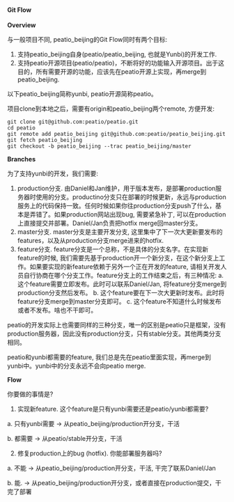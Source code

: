 #### Git Flow

**Overview**

与一般项目不同, peatio_beijing的Git Flow同时有两个目标:

1. 支持peatio\_beijing自身(peatio/peatio_beijing, 也就是Yunbi)的开发工作.
2. 支持peatio开源项目(peatio/peatio)，不断将好的功能输入开源项目。出于这目的，所有需要开源的功能，应该先在peatio开源上实现，再merge到peatio_beijing.

以下peatio_beijing简称yunbi, peatio开源简称peatio。

项目clone到本地之后，需要有origin和peatio_beijing两个remote, 方便开发:

    git clone git@github.com:peatio/peatio.git
    cd peatio
    git remote add peatio_beijing git@github.com:peatio/peatio_beijing.git
    git fetch peatio_beijing
    git checkout -b peatio_beijing --trac peatio_beijing/master


**Branches**

为了支持yunbi的开发，我们需要:

1. production分支. 由Daniel和Jan维护，用于版本发布，是部署production服务器时使用的分支。productino分支只在部署的时候更新，永远与production服务上的代码保持一致。任何时候如果你往production分支push了什么，基本是弄错了。如果production网站出现bug, 需要紧急补丁, 可以在production上直接提交并部署。Daniel/Jan负责把hotfix merge回master分支。
2. master分支. master分支是主要开发分支, 这里集中了下一次大更新要发布的features，以及从production分支merge进来的hotfix.
3. feature分支. feature分支是一个总称，不是具体的分支名字。在实现新feature的时候, 我们需要先基于production开一个新分支，在这个新分支上工作。如果要实现的新feature依赖于另外一个正在开发的feature, 请相关开发人员自行协商在哪个分支工作。feature分支上的工作结束之后，有三种情况:
    a. 这个feature需要立即发布。此时可以联系Daniel/Jan, 将feature分支merge到production分支然后发布。
    b. 这个feature要在下一次大更新时发布。此时将feature分支merge到master分支即可。
    c. 这个feature不知道什么时候发布或者不发布。啥也不干即可。

peatio的开发实际上也需要同样的三种分支，唯一的区别是peatio只是框架，没有production服务器，因此没有production分支，只有stable分支。其他两类分支相同。

peatio和yunbi都需要的feature, 我们总是先在peatio里面实现，再merge到yunbi中。yunbi中的分支永远不会向peatio merge.

**Flow**

你要做的事情是?

1. 实现新feature. 这个feature是只有yunbi需要还是peatio/yunbi都需要?

  a. 只有yunbi需要 -> 从peatio_beijing/production开分支，干活

  b. 都需要 -> 从peatio/stable开分支，干活

2. 修复production上的bug (hotfix). 你能部署服务器吗?

  a. 不能 -> 从peatio_beijing/production开分支，干活, 干完了联系Daniel/Jan

  b. 能. -> 从peatio_beijing/production开分支，或者直接在production提交，干完了部署

